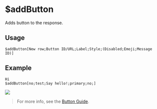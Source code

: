 # $addButton
Adds button to the response.

## Usage
```
$addButton[New row;Button ID/URL;Label;Style;(Disabled;Emoji;Message ID)]
```

## Example
```
Hi
$addButton[no;test;Say hello!;primary;no;]
```
![](https://user-images.githubusercontent.com/16838075/120199057-18c2de00-c223-11eb-9198-997227082a76.png)

> For more info, see the [Button Guide](../guides/buttons.md).